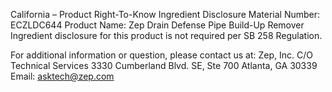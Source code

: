  
 
 
California – Product Right-To-Know Ingredient Disclosure 
Material Number: ECZLDC644 
Product Name: Zep Drain Defense Pipe Build-Up Remover 
Ingredient disclosure for this product is not required per SB 258 Regulation. 
 
For additional information or question, please contact us at: 
Zep, Inc. 
C/O Technical Services 
3330 Cumberland Blvd. SE, Ste 700 
Atlanta, GA 30339 
Email: asktech@zep.com 
 
 
 
 
